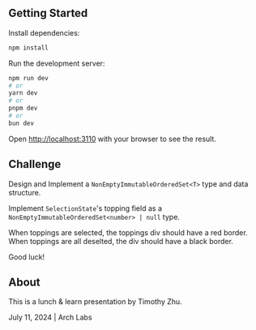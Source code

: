 ## Getting Started

Install dependencies:

```bash
npm install
```

Run the development server:

```bash
npm run dev
# or
yarn dev
# or
pnpm dev
# or
bun dev
```

Open [http://localhost:3110](http://localhost:3110) with your browser to see the result.

## Challenge

Design and Implement a `NonEmptyImmutableOrderedSet<T>` type and data structure.

Implement `SelectionState`'s topping field as a `NonEmptyImmutableOrderedSet<number> | null` type.

When toppings are selected, the toppings div should have a red border. When toppings are all deselted, the div should have a black border.

Good luck!

## About

This is a lunch & learn presentation by Timothy Zhu.

July 11, 2024 | Arch Labs
